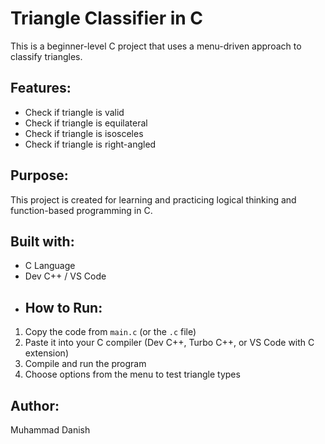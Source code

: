 # Triangle Classifier in C
This is a beginner-level C project that uses a menu-driven approach to classify triangles.

##  Features:
- Check if triangle is valid
- Check if triangle is equilateral
- Check if triangle is isosceles
- Check if triangle is right-angled

##  Purpose:
This project is created for learning and practicing logical thinking and function-based programming in C.

##  Built with:
- C Language
- Dev C++ / VS Code
- 
  ##  How to Run:
1. Copy the code from `main.c` (or the `.c` file)
2. Paste it into your C compiler (Dev C++, Turbo C++, or VS Code with C extension)
3. Compile and run the program
4. Choose options from the menu to test triangle types

##  Author:
Muhammad Danish 

